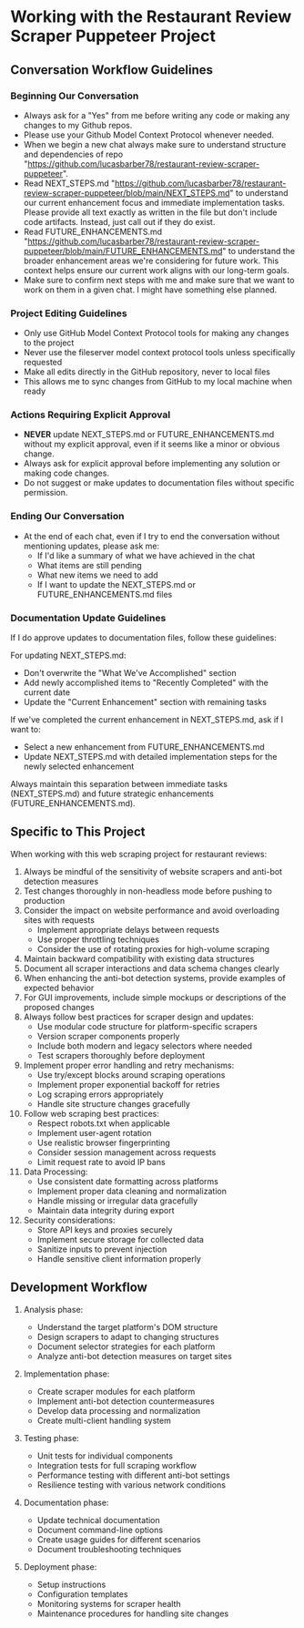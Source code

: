 # Working with the Restaurant Review Scraper Puppeteer Project

## Conversation Workflow Guidelines

### Beginning Our Conversation
- Always ask for a "Yes" from me before writing any code or making any changes to my Github repos.
- Please use your Github Model Context Protocol whenever needed.
- When we begin a new chat always make sure to understand structure and dependencies of repo "https://github.com/lucasbarber78/restaurant-review-scraper-puppeteer".
- Read NEXT_STEPS.md "https://github.com/lucasbarber78/restaurant-review-scraper-puppeteer/blob/main/NEXT_STEPS.md" to understand our current enhancement focus and immediate implementation tasks. Please provide all text exactly as written in the file but don't include code artifacts. Instead, just call out if they do exist.
- Read FUTURE_ENHANCEMENTS.md "https://github.com/lucasbarber78/restaurant-review-scraper-puppeteer/blob/main/FUTURE_ENHANCEMENTS.md" to understand the broader enhancement areas we're considering for future work. This context helps ensure our current work aligns with our long-term goals.
- Make sure to confirm next steps with me and make sure that we want to work on them in a given chat. I might have something else planned.

### Project Editing Guidelines
- Only use GitHub Model Context Protocol tools for making any changes to the project
- Never use the fileserver model context protocol tools unless specifically requested
- Make all edits directly in the GitHub repository, never to local files
- This allows me to sync changes from GitHub to my local machine when ready

### Actions Requiring Explicit Approval
- **NEVER** update NEXT_STEPS.md or FUTURE_ENHANCEMENTS.md without my explicit approval, even if it seems like a minor or obvious change.
- Always ask for explicit approval before implementing any solution or making code changes.
- Do not suggest or make updates to documentation files without specific permission.

### Ending Our Conversation
- At the end of each chat, even if I try to end the conversation without mentioning updates, please ask me:
  - If I'd like a summary of what we have achieved in the chat
  - What items are still pending
  - What new items we need to add
  - If I want to update the NEXT_STEPS.md or FUTURE_ENHANCEMENTS.md files

### Documentation Update Guidelines
If I do approve updates to documentation files, follow these guidelines:

For updating NEXT_STEPS.md:
- Don't overwrite the "What We've Accomplished" section
- Add newly accomplished items to "Recently Completed" with the current date
- Update the "Current Enhancement" section with remaining tasks

If we've completed the current enhancement in NEXT_STEPS.md, ask if I want to:
- Select a new enhancement from FUTURE_ENHANCEMENTS.md
- Update NEXT_STEPS.md with detailed implementation steps for the newly selected enhancement

Always maintain this separation between immediate tasks (NEXT_STEPS.md) and future strategic enhancements (FUTURE_ENHANCEMENTS.md).

## Specific to This Project

When working with this web scraping project for restaurant reviews:

1. Always be mindful of the sensitivity of website scrapers and anti-bot detection measures
2. Test changes thoroughly in non-headless mode before pushing to production
3. Consider the impact on website performance and avoid overloading sites with requests
   - Implement appropriate delays between requests
   - Use proper throttling techniques
   - Consider the use of rotating proxies for high-volume scraping
4. Maintain backward compatibility with existing data structures
5. Document all scraper interactions and data schema changes clearly
6. When enhancing the anti-bot detection systems, provide examples of expected behavior
7. For GUI improvements, include simple mockups or descriptions of the proposed changes
8. Always follow best practices for scraper design and updates:
   - Use modular code structure for platform-specific scrapers
   - Version scraper components properly
   - Include both modern and legacy selectors where needed
   - Test scrapers thoroughly before deployment
9. Implement proper error handling and retry mechanisms:
   - Use try/except blocks around scraping operations
   - Implement proper exponential backoff for retries
   - Log scraping errors appropriately
   - Handle site structure changes gracefully
10. Follow web scraping best practices:
    - Respect robots.txt when applicable
    - Implement user-agent rotation
    - Use realistic browser fingerprinting
    - Consider session management across requests
    - Limit request rate to avoid IP bans
11. Data Processing:
    - Use consistent date formatting across platforms
    - Implement proper data cleaning and normalization
    - Handle missing or irregular data gracefully
    - Maintain data integrity during export
12. Security considerations:
    - Store API keys and proxies securely
    - Implement secure storage for collected data
    - Sanitize inputs to prevent injection
    - Handle sensitive client information properly

## Development Workflow

1. Analysis phase:
   - Understand the target platform's DOM structure
   - Design scrapers to adapt to changing structures
   - Document selector strategies for each platform
   - Analyze anti-bot detection measures on target sites

2. Implementation phase:
   - Create scraper modules for each platform
   - Implement anti-bot detection countermeasures
   - Develop data processing and normalization
   - Create multi-client handling system

3. Testing phase:
   - Unit tests for individual components
   - Integration tests for full scraping workflow
   - Performance testing with different anti-bot settings
   - Resilience testing with various network conditions

4. Documentation phase:
   - Update technical documentation
   - Document command-line options
   - Create usage guides for different scenarios
   - Document troubleshooting techniques

5. Deployment phase:
   - Setup instructions
   - Configuration templates
   - Monitoring systems for scraper health
   - Maintenance procedures for handling site changes
